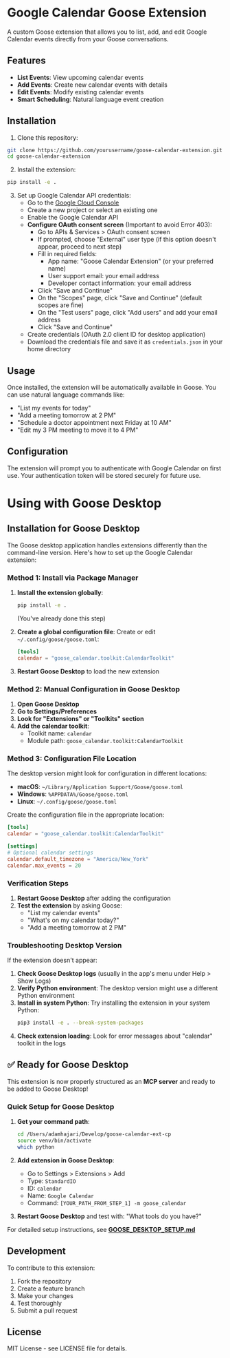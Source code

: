 # Google Calendar Goose Extension

A custom Goose extension that allows you to list, add, and edit Google Calendar events directly from your Goose conversations.

## Features

- **List Events**: View upcoming calendar events
- **Add Events**: Create new calendar events with details
- **Edit Events**: Modify existing calendar events
- **Smart Scheduling**: Natural language event creation

## Installation

1. Clone this repository:
```bash
git clone https://github.com/yourusername/goose-calendar-extension.git
cd goose-calendar-extension
```

2. Install the extension:
```bash
pip install -e .
```

3. Set up Google Calendar API credentials:
   - Go to the [Google Cloud Console](https://console.cloud.google.com/)
   - Create a new project or select an existing one
   - Enable the Google Calendar API
   - **Configure OAuth consent screen** (Important to avoid Error 403):
     * Go to APIs & Services > OAuth consent screen
     * If prompted, choose "External" user type (if this option doesn't appear, proceed to next step)
     * Fill in required fields:
       - App name: "Goose Calendar Extension" (or your preferred name)
       - User support email: your email address
       - Developer contact information: your email address
     * Click "Save and Continue"
     * On the "Scopes" page, click "Save and Continue" (default scopes are fine)
     * On the "Test users" page, click "Add users" and add your email address
     * Click "Save and Continue"
   - Create credentials (OAuth 2.0 client ID for desktop application)
   - Download the credentials file and save it as `credentials.json` in your home directory

## Usage

Once installed, the extension will be automatically available in Goose. You can use natural language commands like:

- "List my events for today"
- "Add a meeting tomorrow at 2 PM"
- "Schedule a doctor appointment next Friday at 10 AM"
- "Edit my 3 PM meeting to move it to 4 PM"

## Configuration

The extension will prompt you to authenticate with Google Calendar on first use. Your authentication token will be stored securely for future use.

# Using with Goose Desktop

## Installation for Goose Desktop

The Goose desktop application handles extensions differently than the command-line version. Here's how to set up the Google Calendar extension:

### Method 1: Install via Package Manager

1. **Install the extension globally**:
   ```bash
   pip install -e .
   ```
   (You've already done this step)

2. **Create a global configuration file**:
   Create or edit `~/.config/goose/goose.toml`:
   ```toml
   [tools]
   calendar = "goose_calendar.toolkit:CalendarToolkit"
   ```

3. **Restart Goose Desktop** to load the new extension

### Method 2: Manual Configuration in Goose Desktop

1. **Open Goose Desktop**
2. **Go to Settings/Preferences**
3. **Look for "Extensions" or "Toolkits" section**
4. **Add the calendar toolkit**:
   - Toolkit name: `calendar`
   - Module path: `goose_calendar.toolkit:CalendarToolkit`

### Method 3: Configuration File Location

The desktop version might look for configuration in different locations:
- **macOS**: `~/Library/Application Support/Goose/goose.toml`
- **Windows**: `%APPDATA%/Goose/goose.toml`
- **Linux**: `~/.config/goose/goose.toml`

Create the configuration file in the appropriate location:
```toml
[tools]
calendar = "goose_calendar.toolkit:CalendarToolkit"

[settings]
# Optional calendar settings
calendar.default_timezone = "America/New_York"
calendar.max_events = 20
```

### Verification Steps

1. **Restart Goose Desktop** after adding the configuration
2. **Test the extension** by asking Goose:
   - "List my calendar events"
   - "What's on my calendar today?"
   - "Add a meeting tomorrow at 2 PM"

### Troubleshooting Desktop Version

If the extension doesn't appear:

1. **Check Goose Desktop logs** (usually in the app's menu under Help > Show Logs)
2. **Verify Python environment**: The desktop version might use a different Python environment
3. **Install in system Python**: Try installing the extension in your system Python:
   ```bash
   pip3 install -e . --break-system-packages
   ```
4. **Check extension loading**: Look for error messages about "calendar" toolkit in the logs

## ✅ Ready for Goose Desktop

This extension is now properly structured as an **MCP server** and ready to be added to Goose Desktop! 

### Quick Setup for Goose Desktop

1. **Get your command path**:
   ```bash
   cd /Users/adamhajari/Develop/goose-calendar-ext-cp
   source venv/bin/activate
   which python
   ```

2. **Add extension in Goose Desktop**:
   - Go to Settings > Extensions > Add
   - Type: `StandardIO`
   - ID: `calendar`
   - Name: `Google Calendar`
   - Command: `[YOUR_PATH_FROM_STEP_1] -m goose_calendar`

3. **Restart Goose Desktop** and test with: "What tools do you have?"

For detailed setup instructions, see **[GOOSE_DESKTOP_SETUP.md](GOOSE_DESKTOP_SETUP.md)**

## Development

To contribute to this extension:

1. Fork the repository
2. Create a feature branch
3. Make your changes
4. Test thoroughly
5. Submit a pull request

## License

MIT License - see LICENSE file for details.
